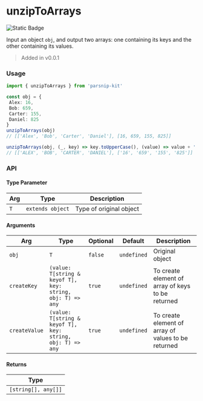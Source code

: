 # unzipToArrays
![Static Badge](https://img.shields.io/badge/Coverage-100.00%-FF8C00)
      
Input an object `obj`, and output two arrays: one containing its keys and the other containing its values.

> Added in v0.0.1



### Usage

```ts
import { unzipToArrays } from 'parsnip-kit'

const obj = {
 Alex: 16,
 Bob: 659,
 Carter: 155,
 Daniel: 825
}
unzipToArrays(obj)
// [['Alex', 'Bob', 'Carter', 'Daniel'], [16, 659, 155, 825]]

unzipToArrays(obj, (_, key) => key.toUpperCase(), (value) => value + '')
// [['ALEX', 'BOB', 'CARTER', 'DANIEL'], ['16', '659', '155', '825']]

```


### API

#### Type Parameter

| Arg | Type | Description |
| --- | --- | --- |
| `T` | `extends object` | Type of original object |

#### Arguments

| Arg | Type | Optional | Default | Description |
| --- | --- | --- | --- | --- |
| `obj` | `T` | `false` | `undefined` | Original object |
| `createKey` | `(value: T[string & keyof T], key: string, obj: T) => any` | `true` | `undefined` | To create element of array of keys to be returned |
| `createValue` | `(value: T[string & keyof T], key: string, obj: T) => any` | `true` | `undefined` | To create element of array of values to be returned |

#### Returns

| Type |
| ---  |
| `[string[], any[]]`  |